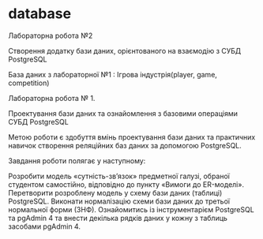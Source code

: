 # database
Лабораторна робота №2

Створення додатку бази даних, орієнтованого на взаємодію з СУБД PostgreSQL

База даних з лабораторної №1 : Ігрова індустрія(player, game, competition)

Лабораторна робота № 1.

Проектування бази даних та ознайомлення з базовими операціями СУБД PostgreSQL

Метою роботи є здобуття вмінь проектування бази даних та практичних навичок створення реляційних баз даних за допомогою PostgreSQL.

Завдання роботи полягає у наступному:

Розробити модель «сутність-зв’язок» предметної галузі, обраної студентом самостійно, відповідно до пункту «Вимоги до ER-моделі». Перетворити розроблену модель у схему бази даних (таблиці) PostgreSQL. Виконати нормалізацію схеми бази даних до третьої нормальної форми (3НФ). Ознайомитись із інструментарієм PostgreSQL та pgAdmin 4 та внести декілька рядків даних у кожну з таблиць засобами pgAdmin 4.
